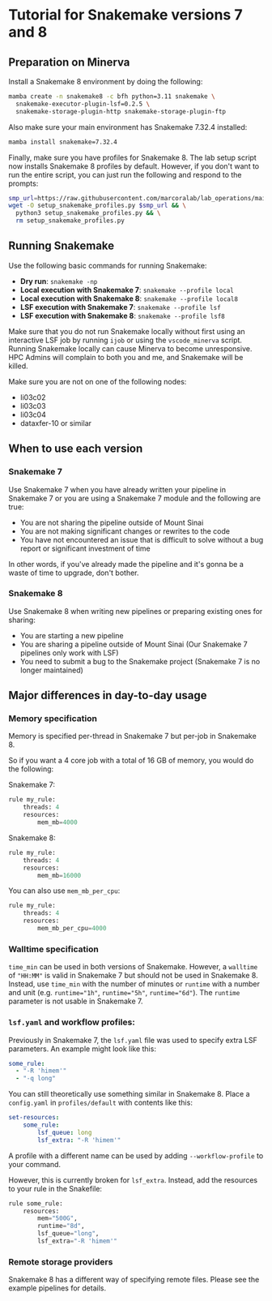# Tutorial for Snakemake versions 7 and 8

## Preparation on Minerva

Install a Snakemake 8 environment by doing the following:

```bash
mamba create -n snakemake8 -c bfh python=3.11 snakemake \
  snakemake-executor-plugin-lsf=0.2.5 \
  snakemake-storage-plugin-http snakemake-storage-plugin-ftp
```

Also make sure your main environment has Snakemake 7.32.4 installed:

```bash
mamba install snakemake=7.32.4
```

Finally, make sure you have profiles for Snakemake 8. The lab setup script now installs
Snakemake 8 profiles by default. However, if you don't want to run the entire script,
you can just run the following and respond to the prompts:

```bash
smp_url=https://raw.githubusercontent.com/marcoralab/lab_operations/main/scripts/setup_snakemake_profiles.py
wget -O setup_snakemake_profiles.py $smp_url && \
  python3 setup_snakemake_profiles.py && \
  rm setup_snakemake_profiles.py
```

## Running Snakemake

Use the following basic commands for running Snakemake:

*  **Dry run**: `snakemake -np`
*  **Local execution with Snakemake 7**: `snakemake --profile local`
*  **Local execution with Snakemake 8**: `snakemake --profile local8`
*  **LSF execution with Snakemake 7**: `snakemake --profile lsf`
*  **LSF execution with Snakemake 8**: `snakemake --profile lsf8`

Make sure that you do not run Snakemake locally without first using an interactive LSF job
by running `ijob` or using the `vscode_minerva` script. Running Snakemake locally can cause
Minerva to become unresponsive. HPC Admins will complain to both you and me, and Snakemake
will be killed.

Make sure you are not on one of the following nodes:

*  li03c02
*  li03c03
*  li03c04
*  dataxfer-10 or similar

## When to use each version

### Snakemake 7

Use Snakemake 7 when you have already written your pipeline in Snakemake 7 or you are using
a Snakemake 7 module and the following are true:

*  You are not sharing the pipeline outside of Mount Sinai
*  You are not making significant changes or rewrites to the code
*  You have not encountered an issue that is difficult to solve without a bug
   report or significant investment of time

In other words, if you've already made the pipeline and it's gonna be a waste of time to
upgrade, don't bother.

### Snakemake 8

Use Snakemake 8 when writing new pipelines or preparing existing ones for sharing:

*  You are starting a new pipeline
*  You are sharing a pipeline outside of Mount Sinai (Our Snakemake 7 pipelines only work with LSF)
*  You need to submit a bug to the Snakemake project (Snakemake 7 is no longer maintained)

## Major differences in day-to-day usage

### Memory specification

Memory is specified per-thread in Snakemake 7 but per-job in Snakemake 8.

So if you want a 4 core job with a total of 16 GB of memory, you would do the following:

Snakemake 7:

```python
rule my_rule:
    threads: 4
    resources:
        mem_mb=4000
```

Snakemake 8:

```python
rule my_rule:
    threads: 4
    resources:
        mem_mb=16000
```

You can also use `mem_mb_per_cpu`:

```python
rule my_rule:
    threads: 4
    resources:
        mem_mb_per_cpu=4000
```

### Walltime specification

`time_min` can be used in both versions of Snakemake. However, a `walltime` of `"HH:MM"` is
valid in Snakemake 7 but should not be used in Snakemake 8. Instead, use `time_min` with
the number of minutes or `runtime` with a number and unit (e.g. `runtime="1h"`,
`runtime="5h"`, `runtime="6d"`). The `runtime` parameter is not usable in Snakemake 7.

### `lsf.yaml` and workflow profiles:

Previously in Snakemake 7, the `lsf.yaml` file was used to specify extra LSF parameters. An example
might look like this:

```yaml
some_rule:
  - "-R 'himem'"
  - "-q long"
```

You can still theoretically use something similar in Snakemake 8. Place a `config.yaml` in `profiles/default`
with contents like this:

```yaml
set-resources:
    some_rule:
        lsf_queue: long
        lsf_extra: "-R 'himem'"

```

A profile with a different name can be used by adding `--workflow-profile` to your command.

However, this is currently broken for `lsf_extra`. Instead, add the resources to your rule in the Snakefile:

```python
rule some_rule:
    resources:
        mem="500G",
        runtime="8d",
        lsf_queue="long",
        lsf_extra="-R 'himem'"
```

### Remote storage providers

Snakemake 8 has a different way of specifying remote files. Please see the example pipelines for details.